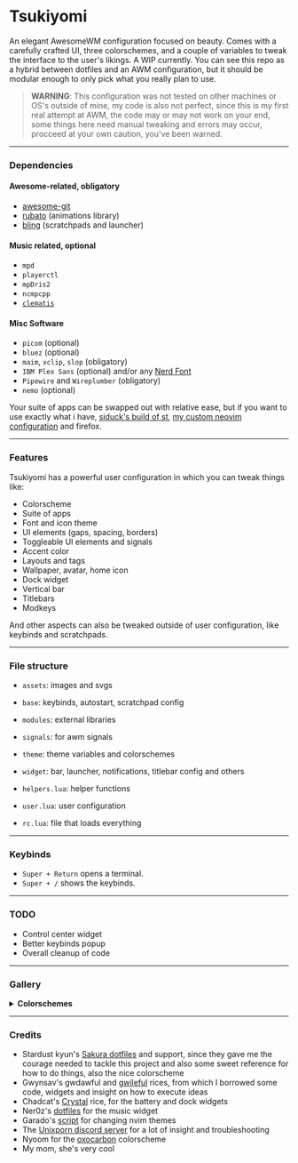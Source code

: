 # Tsukiyomi

An elegant AwesomeWM configuration focused on beauty. Comes with a carefully crafted UI, three colorschemes, and a couple of variables to tweak the interface to the user's likings. A WIP currently. You can see this repo as a hybrid between dotfiles and an AWM configuration, but it should be modular enough to only pick what you really plan to use.

> __WARNING__: This configuration was not tested on other machines or OS's outside of mine, my code is also not perfect, since this is my first real attempt at AWM, the code may or may not work on your end, some things here need manual tweaking and errors may occur, procceed at your own caution, you've been warned.

---

### Dependencies

#### Awesome-related, obligatory
- [awesome-git](https://github.com/awesomeWM/awesome)
- [rubato](https://github.com/andOrlando/rubato) (animations library)
- [bling](https://blingcorp.github.io/bling/) (scratchpads and launcher)

#### Music related, optional
- `mpd`
- `playerctl`
- `mpDris2`
- `ncmpcpp`
- [`clematis`](https://github.com/TorchedSammy/clematis/tree/host-album-art)

#### Misc Software
- `picom` (optional)
- `bluez` (optional)
- `maim`, `xclip`, `slop` (obligatory)
- `IBM Plex Sans` (optional) and/or any [Nerd Font](https://www.nerdfonts.com/)
- `Pipewire` and `Wireplumber` (obligatory)
- `nemo` (optional)

Your suite of apps can be swapped out with relative ease, but if you want to use exactly what i have, [siduck's build of st](https://github.com/siduck/st), [my custom neovim configuration](https://github.com/tsukki9696/totsuka) and firefox.

---

### Features

Tsukiyomi has a powerful user configuration in which you can tweak things like:
- Colorscheme
- Suite of apps
- Font and icon theme
- UI elements (gaps, spacing, borders)
- Toggleable UI elements and signals
- Accent color
- Layouts and tags
- Wallpaper, avatar, home icon
- Dock widget
- Vertical bar
- Titlebars
- Modkeys

And other aspects can also be tweaked outside of user configuration, like keybinds and scratchpads.

---

### File structure

- `assets`: images and svgs
- `base`: keybinds, autostart, scratchpad config
- `modules`: external libraries
- `signals`: for awm signals
- `theme`: theme variables and colorschemes
- `widget`: bar, launcher, notifications, titlebar config and others

- `helpers.lua`: helper functions
- `user.lua`: user configuration
- `rc.lua`: file that loads everything

---

### Keybinds

- `Super + Return` opens a terminal.
- `Super + /` shows the keybinds.

---

### TODO

- Control center widget
- Better keybinds popup
- Overall cleanup of code

---

### Gallery
<details>
<summary><b>Colorschemes</b></summary>

![biscuit](https://github.com/tsukki9696/tsukiyomi/assets/127806743/84be1cf0-da73-4347-b77f-f7fb35938e67)
![oxocarbon](https://github.com/tsukki9696/tsukiyomi/assets/127806743/b42bb64b-c681-42ef-be52-aa6072e9c5fa)
![sakura](https://github.com/tsukki9696/tsukiyomi/assets/127806743/d5d4f925-7f22-4e4e-8b7c-deca79d36024)
![camellia](https://github.com/tsukki9696/tsukiyomi/assets/127806743/f39a1342-7c18-446c-b828-84c9c0206dcf)
![adwaita](https://github.com/tsukki9696/tsukiyomi/assets/127806743/c0a28752-5730-4a25-8e3f-3d5c802d0e9b)
![latte](https://github.com/tsukki9696/tsukiyomi/assets/127806743/ea6f9ce7-2571-44ef-ba64-e7f83acaa6af)
![catppuccin](https://github.com/tsukki9696/tsukiyomi/assets/127806743/70449b4f-3f74-4593-9718-762a7df07706)
![fullerene](https://github.com/tsukki9696/tsukiyomi/assets/127806743/71fdbcfc-656b-4fe6-8eff-17d32b13c26a)


</details>

---

### Credits

- Stardust kyun's [Sakura dotfiles](https://github.com/Stardust-kyun/dotfiles) and support, since they gave me the courage needed to tackle this project and also some sweet reference for how to do things, also the nice colorscheme
- Gwynsav's gwdawful and [gwileful](https://github.com/Gwynsav/gwileful) rices, from which I borrowed some code, widgets and insight on how to execute ideas
- Chadcat's [Crystal](https://github.com/chadcat7/crystal) rice, for the battery and dock widgets
- Ner0z's [dotfiles](https://github.com/ner0z/dotfiles) for the music widget
- Garado's [script](https://github.com/garado/cozy/blob/18d9e810a81da427085a8261194d95aa6df05a97/theme/integration.lua) for changing nvim themes
- The [Unixporn discord server](https://discord.gg/unixporn) for a lot of insight and troubleshooting
- Nyoom for the [oxocarbon](https://github.com/nyoom-engineering/oxocarbon/tree/main) colorscheme
- My mom, she's very cool
